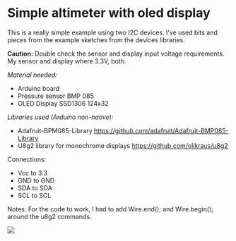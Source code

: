 # Simple altimeter with oled display

This is a really simple example using two I2C devices. I've used bits and pieces from the example sketches from the devices libraries. 

**Caution:** Double check the sensor and display input voltage requirements.
My sensor and display where 3.3V, both.

_Material needed:_

- Arduino board
- Pressure sensor BMP 085
- OLED Display SSD1306 124x32

_Libraries used (Arduino non-native):_

- Adafruit-BPM085-Library https://github.com/adafruit/Adafruit-BMP085-Library
- U8g2 library for monochrome displays https://github.com/olikraus/u8g2

Connections:
- Vcc to 3.3
- GND to GND
- SDA to SDA
- SCL to SCL

Notes:
For the code to work, I had to add Wire.end(); and Wire.begin(); around the u8g2 commands. 

![](https://github.com/LCLLajas/Simple-altimeter-with-oled-display/blob/master/Connections%201000.jpg)

